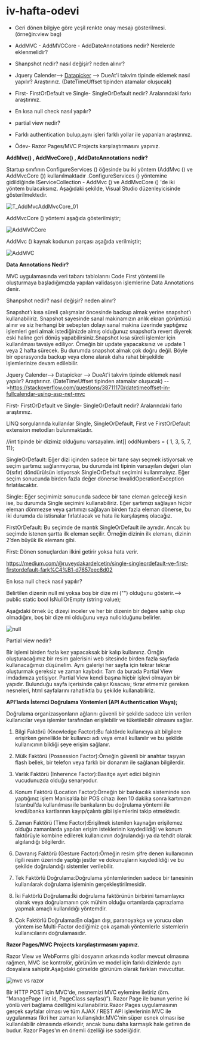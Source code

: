# iv-hafta-odevi
*  Geri dönen bilgiye göre yeşil renkte onay mesajı gösterilmesi. (örneğin:view bag)

*  AddMVC - AddMVCCore - AddDateAnnotations nedir? Nerelerde eklenmelidir?

 * Shanpshot nedir? nasıl değişir? neden alınır?

*  Jquery Calender--> [Datapicker](https://jqueryui.com/datepicker/) --> DueAt'i takvim tipinde eklemek nasıl yapılır? Araştırınız. (DateTimeUffset tipinden atamalar oluşucak)

*  First- FirstOrDefault ve Single- SingleOrDefault nedir? Aralarındaki farkı araştırınız.

*  En kısa null check nasıl yapılır?

* partial view nedir?

* Farklı authentication bulup,aynı işleri farklı yollar ile yapanları araştırınız.

* Ödev- Razor Pages/MVC Projects karşılaştırmasını yapınız.



**AddMvc() , AddMvcCore() , AddDateAnnotations nedir?**


Startup sınıfının ConfigureServices () öğesinde bu iki yöntem (AddMvc () ve AddMvcCore ()) kullanılmaktadır .ConfigureServices () yöntemine gidildiğinde IServiceCollection - AddMvc () ve AddMvcCore () 'de iki yöntem bulacaksınız. Aşağıdaki şekilde, Visual Studio düzenleyicisinde gösterilmektedir.


![T_AddMvcAddMvcCore_01](https://user-images.githubusercontent.com/66273342/86607462-f04e4780-bfb1-11ea-9e72-34cd894258e3.png)


AddMvcCore () yöntemi aşağıda gösterilmiştir;


![AddMVCCore](https://user-images.githubusercontent.com/66273342/86607526-06f49e80-bfb2-11ea-8d30-3cb7d72d45ec.png)


AddMvc () kaynak kodunun parçası aşağıda verilmiştir;


![AddMVC](https://user-images.githubusercontent.com/66273342/86607496-fe03cd00-bfb1-11ea-955f-12c06db5629d.png)


**Data Annotations Nedir?**

MVC uygulamasında veri tabanı tablolarını Code First yöntemi ile oluşturmaya başladığımızda yapılan validasyon işlemlerine Data Annotations denir.



Shanpshot nedir? nasıl değişir? neden alınır?

Snapshot’ı kısa süreli çalışmalar öncesinde backup almak yerine snapshot’ı kullanabiliriz. Snapshot sayesinde sanal makinamızın anlık ekran görüntüsü alınır ve siz herhangi bir sebepten dolayı sanal makina üzerinde yaptığınız işlemleri geri almak istediğinizde almış olduğunuz snapshot’a revert diyerek eski haline geri dönüş yapabilirsiniz.Snapshot kısa süreli işlemler için kullanılması tavsiye ediliyor. Örneğin bir update yapacaksınız ve update 1 veya 2 hafta sürecek. Bu durumda snapshot almak çok doğru değil. Böyle bir operasyonda backup  veya clone alarak daha rahat birşekilde işlemlerinize devam edilebilir.

Jquery Calender--> Datapicker --> DueAt'i takvim tipinde eklemek nasıl yapılır? Araştırınız. (DateTimeUffset tipinden atamalar oluşucak) -->https://stackoverflow.com/questions/38711170/datetimeoffset-in-fullcalendar-using-asp-net-mvc


First- FirstOrDefault ve Single- SingleOrDefault nedir? Aralarındaki farkı araştırınız.


LINQ sorgularında kullanılar Single, SingleOrDefault, First ve FirstOrDefault extension metodları bulunmaktadır.

//int tipinde bir dizimiz olduğunu varsayalım.
int[] oddNumbers = { 1, 3, 5, 7, 11}; 


SingleOrDefault: Eğer dizi içinden sadece bir tane sayı seçmek istiyorsak ve seçim şartımız sağlanmıyorsa, bu durumda int tipinin varsayılan değeri olan 0(sıfır) döndürülsün istiyorsak SingleOrDefault seçimini kullanmalıyız. Eğer seçim sonucunda birden fazla değer dönerse InvalidOperationException fırlatılacaktır.

Single: Eğer seçimimiz sonucunda sadece bir tane eleman geleceği kesin ise, bu durumda Single seçimini kullanabiliriz. Eğer şartımızı sağlayan hiçbir eleman dönmezse veya şartımızı sağlayan birden fazla eleman dönerse, bu iki durumda da istisnalar fırlatılacak ve hata ile karşılaşmış olacağız.

FirstOrDefault: Bu seçimde de mantık SingleOrDefault ile aynıdır. Ancak bu seçimde istenen şartta ilk eleman seçilir. Örneğin dizinin ilk elemanı, dizinin 2’den büyük ilk elemanı gibi.

First: Dönen sonuçlardan ilkini getirir yoksa hata verir.

https://medium.com/@ruveydakardelcetin/single-singleordefault-ve-first-firstordefault-fark%C4%B1-d7657eec8d02



En kısa null check nasıl yapılır?

Belirtilen dizenin null mi yoksa boş bir dize mi ("") olduğunu gösterir.--> public static bool IsNullOrEmpty (string value);


Aşağıdaki örnek üç dizeyi inceler ve her bir dizenin bir değere sahip olup olmadığını, boş bir dize mi olduğunu veya nullolduğunu belirler.

![null](https://user-images.githubusercontent.com/66273342/86617141-7fae2780-bfbf-11ea-9364-946cfe29f728.PNG)



Partial view nedir?


Bir işlemi birden fazla kez yapacaksak bir kalıp kullanırız. Örnğin oluşturacağımız bir resim galerisini web sitesinde birden fazla sayfada kullanacağımızı düşünelim. Aynı galeriyi her sayfa için tekrar tekrar oluşturmak gereksiz ve zaman kaybıdır. Tam da burada Partial View  imdadımıza yetişiyor. Partial View kendi başına hiçbir işlevi olmayan bir yapıdır. Bulunduğu sayfa içerisinde çalışır.Kısacası; tkrar etmemiz gereken nesneleri, html sayfalarını rahatlıktla bu şekilde kullanabiliriz.


**API’larda İstemci Doğrulama Yöntemleri (API Authentication Ways);**

Doğrulama organizasyonların ağlarını güvenli bir şekilde sadece izin verilen kullanıcılar veya işlemler tarafından erişilebilir ve tüketilebilir olmasını sağlar.

1. Bilgi Faktörü (Knowledge Factor):Bu faktörde kullanıcıya ait bilgilere erişirken genellikle bir kullanıcı adı veya email kullanılır ve bu şekilde kullanıcının bildiği şeye erişim sağlanır.

2. Mülk Faktörü (Possession Factor):Örneğin güvenli bir anahtar taşıyan flash bellek, bir telefon veya farklı bir donanım ile sağlanan bilgilerdir.

3. Varlık Faktörü (Inherence Factor):Basitçe ayırt edici bilginin vucudunuzda olduğu senaryodur.

4. Konum Faktörü (Location Factor):Örneğin bir bankacılık sisteminde son yaptığınız işlem Manisa’da bir POS cihazı iken 10 dakika sonra kartınızın İstanbul’da kullanılması ile bankaların bu doğrulama yöntemi ile kredi/banka kartlarının kayıp/çalıntı gibi işlemlerini takip etmektedir.

5. Zaman Faktörü (Time Factor):Erişilmek istenilen kaynağın erişilemez olduğu zamanlarda yapılan erişim isteklerinin kaydedildiği ve konum faktörüyle kombine edilerek kullanıcının doğrulandığı ya da tehdit olarak algılandığı bilgilerdir.

6. Davranış Faktörü (Gesture Factor):Örneğin resim şifre denen kullanıcının ilgili resim üzerinde yaptığı jestler ve dokunuşların kaydedildiği ve bu şekilde doğrulandığı sistemler verilebilir.

7. Tek Faktörlü Doğrulama:Doğrulama yöntemlerinden sadece bir tanesinin kullanılarak doğrulama işleminin gerçekleştirilmesidir.

8. İki Faktörlü Doğrulama:İki doğrulama faktörünün birbirini tamamlayıcı olarak veya doğrulamanın çok mühim olduğu ortamlarda çaprazlama yapmak amaçlı kullanıldığı yöntemdir.

9. Çok Faktörlü Doğrulama:En olağan dışı, paranoyakça ve yorucu olan yöntem ise Multi-Factor dediğimiz çok aşamalı yöntemlerle sistemlerin kullanıcılarını doğrulamasıdır.



**Razor Pages/MVC Projects karşılaştırmasını yapınız.**

Razor View ve WebForms gibi dosyanın arkasında kodlar mevcut olmasına rağmen, MVC ise kontrolör, görünüm ve model için farklı dizinlerde ayrı dosyalara sahiptir.Aşağıdaki görselde görünüm olarak farkları mevcuttur.


![mvc vs razor](https://user-images.githubusercontent.com/66273342/86614305-76bb5700-bfbb-11ea-9bf9-a469173cba4e.png)


Bir HTTP POST için MVC'de, nesnemizi MVC eylemine iletiriz (örn. “ManagePage (int id, PageClass sayfası)”). Razor Page ile bunun yerine iki yönlü veri bağlama özelliğini kullanabiliriz.Razor Pages uygulamasının gerçek sayfalar olması ve tüm AJAX / REST API işlevlerinin MVC ile uygulanması fikri her zaman kullanışlıdır.MVC'nin süper esnek olması ise kullanılabilir olmasında etkendir, ancak bunu daha karmaşık hale getiren de budur. Razor Pages'ın en önemli özelliği ise sadeliğidir.


